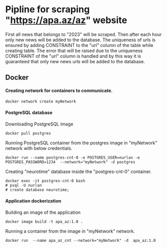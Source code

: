 # Pipline for scraping "https://apa.az/az" website
First all news that belongs to "2023" will be scraped. Then after each hour only new news will be added to the database.
The uniqueness of urls is ensured by adding CONSTRAINT to the "url" column of the table while creating table. 
The error that will be raised due to the uniqueness CONSTRAINT of the "url" column is handled and by this way it is guaranteed
that only new news urls will be added to the database.
## Docker
#### Creating network for containers to communicate.
```docker
docker network create myNetwork
```
#### PostgreSQL database

Downloading PostgreSQL image
```docker
docker pull postgres 
```
Running PostgreSQL container from the postgres image in "myNetwork" network with below credentials.
```docker
docker run --name postgres-cnt-0 -e POSTGRES_USER=nurlan -e POSTGRES_PASSWORD=1234  --network="myNetwork" -d postgres
```
Creating "neurotime" database inside the "postgres-cnt-0" container.
```docker
docker exec -it postgres-cnt-0 bash
# psql -U nurlan
# create database neurotime;
```

#### Application dockerization
Building an image of the application
```docker
docker image build -t apa_az:1.0 .
```
Running a container from the image in "myNetwork" network.
```docker
docker run  --name apa_az_cnt --network="myNetwork" -d  apa_az:1.0
```
